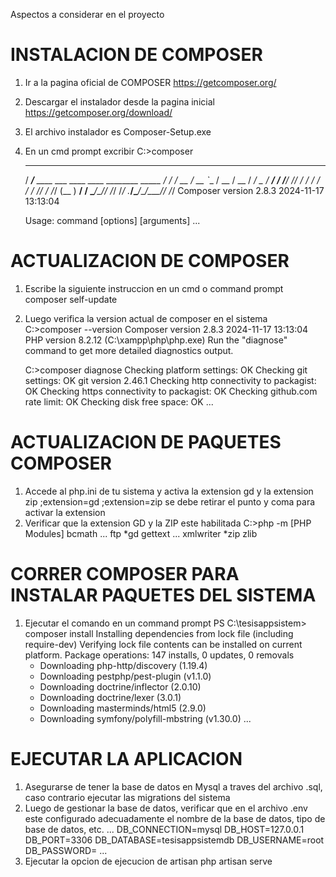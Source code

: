Aspectos a considerar en el proyecto

# INSTALACION DE COMPOSER
1. Ir a la pagina oficial de COMPOSER
    https://getcomposer.org/
2. Descargar el instalador desde la pagina inicial
    https://getcomposer.org/download/
3. El archivo instalador es Composer-Setup.exe
4. En un cmd prompt excribir 
    C:\>composer
    ______
    / ____/___  ____ ___  ____  ____  ________  _____
    / /   / __ \/ __ `__ \/ __ \/ __ \/ ___/ _ \/ ___/
    / /___/ /_/ / / / / / / /_/ / /_/ (__  )  __/ /
    \____/\____/_/ /_/ /_/ .___/\____/____/\___/_/
                        /_/
    Composer version 2.8.3 2024-11-17 13:13:04

    Usage:
    command [options] [arguments] ...

# ACTUALIZACION DE COMPOSER 
1. Escribe la siguiente instruccion en un cmd o command prompt
    composer self-update
2. Luego verifica la version actual de composer en el sistema
    C:\>composer --version
    Composer version 2.8.3 2024-11-17 13:13:04
    PHP version 8.2.12 (C:\xampp\php\php.exe)
    Run the "diagnose" command to get more detailed diagnostics output.

    C:\>composer diagnose
    Checking platform settings: OK
    Checking git settings: OK git version 2.46.1
    Checking http connectivity to packagist: OK
    Checking https connectivity to packagist: OK
    Checking github.com rate limit: OK
    Checking disk free space: OK ...

# ACTUALIZACION DE PAQUETES COMPOSER
1. Accede al php.ini de tu sistema y activa la extension gd y la extension zip
    ;extension=gd
    ;extension=zip
    se debe retirar el punto y coma para activar la extension
2. Verificar que la extension GD y la ZIP este habilitada
C:\>php -m
    [PHP Modules]
    bcmath
    ...
    ftp
    *gd
    gettext
    ...
    xmlwriter
    *zip
    zlib

# CORRER COMPOSER PARA INSTALAR PAQUETES DEL SISTEMA
1. Ejecutar el comando en un command prompt
    PS C:\tesisappsistem> composer install
    Installing dependencies from lock file (including require-dev)
    Verifying lock file contents can be installed on current platform.
    Package operations: 147 installs, 0 updates, 0 removals
    - Downloading php-http/discovery (1.19.4)
    - Downloading pestphp/pest-plugin (v1.1.0)
    - Downloading doctrine/inflector (2.0.10)
    - Downloading doctrine/lexer (3.0.1)
    - Downloading masterminds/html5 (2.9.0)
    - Downloading symfony/polyfill-mbstring (v1.30.0) ...

# EJECUTAR LA APLICACION
1. Asegurarse de tener la base de datos en Mysql a traves del archivo .sql, caso contrario ejecutar las migrations del sistema
2. Luego de gestionar la base de datos, verificar que en el archivo .env este configurado adecuadamente el nombre de la base de datos, tipo de base de datos, etc.
    ...
    DB_CONNECTION=mysql
    DB_HOST=127.0.0.1
    DB_PORT=3306
    DB_DATABASE=tesisappsistemdb
    DB_USERNAME=root
    DB_PASSWORD=
    ...
3. Ejecutar la opcion de ejecucion de artisan
    php artisan serve


